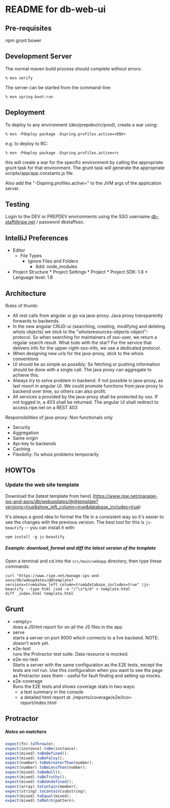 README for db-web-ui
====================

Pre-requisites
-----------------
npm
grunt
bower


Development Server
------------------

The normal maven build process should complete without errors:

    % mvn verify

The server can be started from the command-line:

    % mvn spring-boot:run

Deployment
-------------------
To deploy to any environment (dev/prepdev/rc/prod), create a war using:

    % mvn -Pdeploy package -Dspring.profiles.active=<ENV> 

e.g. to deploy to RC: 

    % mvn -Pdeploy package -Dspring.profiles.active=rc
      
    
this will create a war for the specific environment by calling 
the appropriate grunt task for that environment. The grunt task will
generate the appropriate scripts/app/app.constants.js file.

Also add the "-Dspring.profiles.active=<ENV>" to the JVM args of the application server.

Testing
-------------------
Login to the DEV or PREPDEV environments using the SSO username db-staff@ripe.net / password dbstaffsso.

IntelliJ Preferences
--------------------
* Editor
	* File Types
		* Ignore Files and Folders
			* Add: node_modules
* Project Structure
        * Project Settings
                * Project
                        * Project SDK: 1.8
                        * Language level: 1.8	

Architecture
------------

Rules of thumb:

* All rest calls from angular ui go via java-proxy. Java proxy transparently forwards to backends.
* In the new angular CRUD-ui (searching, creating, modifying and deleting whois objects) we stick to the "whoisresources-objects-object"-protocol.
    So when searching for maintainers of sso-user, we return a regular search result. What todo with the star?
    For the service that delivers info for the upper-right-sso-info, we use a dedicated protocol.
* When designing new urls for the java-proxy, stick to the whois conventions
* UI should be as simple as possibly: So fetching or pushing information should be done with a single call. The java proxy can aggregate to achieve this.
* Always try to solve problem in backend. if not possible in java-proxy, as last resort in angular UI. We could promote functions from java-proxy to backend over time, so others can also profit.
* All services a provided by the java-proxy shall be protected by sso. If not logged in, a 403 shall be returned. The angular UI shall redirect to access.ripe.net on a REST 403

Responsibilities of java-proxy: Non functionals only

* Security
* Aggregation
* Same origin
* Api-key to backends
* Caching
* Flexibilty: fix whois problems temporarily

HOWTOs
------

### Update the web site template

Download the [latest template from here]
(https://www.ripe.net/manage-ips-and-asns/db/webupdates/@@template?versions=true&show_left_column=true&database_includes=true)

It's always a good idea to format the file in a consistent way so it's easier to see the changes with the previous
version. The best tool for this is `js-beautify` -- you can install it with:

    npm install -g js-beautify

##### Example: download, format and diff the latest version of the template

Open a terminal and cd into the `src/main/webapp` directory, then type these commands:
 
    curl "https://www.ripe.net/manage-ips-and-asns/db/webupdates/@@template?versions=true&show_left_column=true&database_includes=true" |js-beautify --type html |sed -e "/^\s*$/d" > template.html
    diff _index.html template.html

Grunt
-----

* \<empty\><br>
  does a JSHint report for on all the JS files in the app
* serve<br>
  starts a server on port 9000 which connects to a live backend. NOTE: doesn't work yet.
* e2e-test<br>
  runs the Protractor test suite. Data resource is mocked.
* e2e-no-test<br>
  Starts a server with the same configuration as the E2E tests, except the tests are not run. Use this configuration
  when you want to see the page as Protractor sees them - useful for fault finding and setting up mocks.
* e2e-coverage<br>
  Runs the E2E tests and shows coverage stats in two ways:
  - a text summary in the console
  - a detailed html report at ./reports/coverage/e2e/lcov-report/index.html

Protractor
----------

##### Notes on matchers

``` javascript
expect(fn).toThrow(e);
expect(instance).toBe(instance);
expect(mixed).toBeDefined();
expect(mixed).toBeFalsy();
expect(number).toBeGreaterThan(number);
expect(number).toBeLessThan(number);
expect(mixed).toBeNull();
expect(mixed).toBeTruthy();
expect(mixed).toBeUndefined();
expect(array).toContain(member);
expect(string).toContain(substring);
expect(mixed).toEqual(mixed);
expect(mixed).toMatch(pattern);
```


